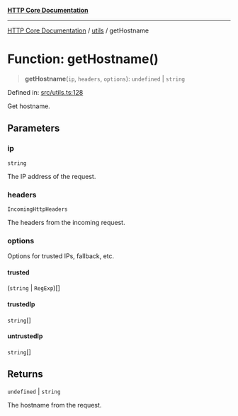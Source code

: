 [**HTTP Core Documentation**](../../README.md)

***

[HTTP Core Documentation](../../README.md) / [utils](../README.md) / getHostname

# Function: getHostname()

> **getHostname**(`ip`, `headers`, `options`): `undefined` \| `string`

Defined in: [src/utils.ts:128](https://github.com/stonemjs/http-core/blob/0d24f1311c8ffc69c0f21ab48badb00539c57ea4/src/utils.ts#L128)

Get hostname.

## Parameters

### ip

`string`

The IP address of the request.

### headers

`IncomingHttpHeaders`

The headers from the incoming request.

### options

Options for trusted IPs, fallback, etc.

#### trusted

(`string` \| `RegExp`)[]

#### trustedIp

`string`[]

#### untrustedIp

`string`[]

## Returns

`undefined` \| `string`

The hostname from the request.
